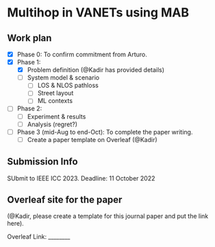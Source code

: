 # Multihop in VANETs using MAB

## Work plan

- [x] Phase 0: To confirm commitment from Arturo.
- [x] Phase 1:
  - [x] Problem definition (@Kadir has provided details)
  - [ ] System model & scenario
    - [ ] LOS & NLOS pathloss
    - [ ] Street layout
    - [ ] ML contexts
- [ ] Phase 2:
  - [ ] Experiment & results
  - [ ] Analysis (regret?)
- [ ] Phase 3 (mid-Aug to end-Oct): To complete the paper writing.
  - [ ] Create a paper template on Overleaf (@Kadir)

## Submission Info

SUbmit to IEEE ICC 2023. Deadline: 11 October 2022

## Overleaf site for the paper

(@Kadir, please create a template for this journal paper and put the link here).

Overleaf Link: ________

